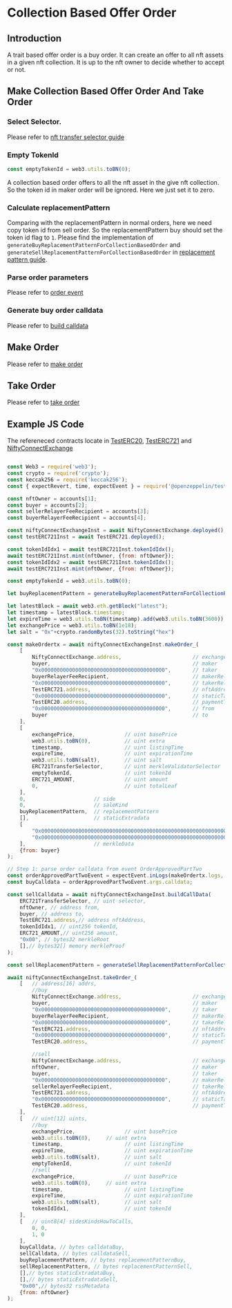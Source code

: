 # Collection Based Offer Order

## Introduction
A trait based offer order is a buy order. It can create an offer to all nft assets in a given nft collection. It is up to the nft owner to decide whether to accept or not.

## Make Collection Based Offer Order And Take Order

### Select Selector.
Please refer to [nft transfer selector guide](nft-transfer-selector.md)

### Empty TokenId
```js
const emptyTokenId = web3.utils.toBN(0);
```
A collection based order offers to all the nft asset in the give nft collection. So the token id in maker order will be ignored. Here we just set it to zero.

### Calculate replacementPattern
Comparing with the replacementPattern in normal orders, here we need copy token id from sell order. So the replacementPattern buy should set the token id flag to `1`. Please find the implementation of `generateBuyReplacementPatternForCollectionBasedOrder` and `generateSellReplacementPatternForCollectionBasedOrder` in [replacement pattern guide](replacement-pattern-guide.md).

### Parse order parameters
Please refer to [order event](decentralized-order.md#event)

### Generate buy order calldata
Please refer to [build calldata](build-calldata.md)

## Make Order
Please refer to [make order](make-order-parameter.md)

## Take Order
Please refer to [take order](take-order-parameter.md)

## Example JS Code

The refereneced contracts locate in [TestERC20](https://github.com/NiftyConnect/NiftyConnect-Contracts/blob/main/contracts/test/TestERC20.sol), [TestERC721](https://github.com/NiftyConnect/NiftyConnect-Contracts/blob/main/contracts/test/TestERC721.sol) and [NiftyConnectExchange](https://github.com/NiftyConnect/NiftyConnect-Contracts/blob/main/contracts/NiftyConnectExchange.sol)

```js

const Web3 = require('web3');
const crypto = require('crypto');
const keccak256 = require('keccak256');
const { expectRevert, time, expectEvent } = require('@openzeppelin/test-helpers');

const nftOwner = accounts[1];
const buyer = accounts[2];
const sellerRelayerFeeRecipient = accounts[3];
const buyerRelayerFeeRecipient = accounts[4];

const niftyConnectExchangeInst = await NiftyConnectExchange.deployed();
const testERC721Inst = await TestERC721.deployed();

const tokenIdIdx1 = await testERC721Inst.tokenIdIdx();
await testERC721Inst.mint(nftOwner, {from: nftOwner});
const tokenIdIdx2 = await testERC721Inst.tokenIdIdx();
await testERC721Inst.mint(nftOwner, {from: nftOwner});

const emptyTokenId = web3.utils.toBN(0);

let buyReplacementPattern = generateBuyReplacementPatternForCollectionBasedOrder(false)

let latestBlock = await web3.eth.getBlock("latest");
let timestamp = latestBlock.timestamp;
let expireTime = web3.utils.toBN(timestamp).add(web3.utils.toBN(3600)); // expire at one hour later
let exchangePrice = web3.utils.toBN(1e18);
let salt = "0x"+crypto.randomBytes(32).toString("hex")

const makeOrdertx = await niftyConnectExchangeInst.makeOrder_(
    [
        NiftyConnectExchange.address,                       // exchange
        buyer,                                              // maker
        "0x0000000000000000000000000000000000000000",       // taker
        buyerRelayerFeeRecipient,                           // makerRelayerFeeRecipient
        "0x0000000000000000000000000000000000000000",       // takerRelayerFeeRecipient
        TestERC721.address,                                 // nftAddress
        "0x0000000000000000000000000000000000000000",       // staticTarget
        TestERC20.address,                                  // paymentToken
        "0x0000000000000000000000000000000000000000",       // from
        buyer                                               // to
    ],
    [
        exchangePrice,                // uint basePrice
        web3.utils.toBN(0),           // uint extra
        timestamp,                    // uint listingTime
        expireTime,                   // uint expirationTime
        web3.utils.toBN(salt),        // uint salt
        ERC721TransferSelector,       // uint merkleValidatorSelector
        emptyTokenId,                 // uint tokenId
        ERC721_AMOUNT,                // uint amount
        0,                            // uint totalLeaf
    ],
    0,                      // side
    0,                      // saleKind
    buyReplacementPattern,  // replacementPattern
    [],                     // staticExtradata
    [
        "0x0000000000000000000000000000000000000000000000000000000000000000",
        "0x0000000000000000000000000000000000000000000000000000000000000000"
    ],                      // merkleData
    {from: buyer}
);

// Step 1: parse order calldata from event OrderApprovedPartTwo
const orderApprovedPartTwoEvent = expectEvent.inLogs(makeOrdertx.logs, 'OrderApprovedPartTwo');
const buyCalldata = orderApprovedPartTwoEvent.args.calldata;

const sellCalldata = await niftyConnectExchangeInst.buildCallData(
    ERC721TransferSelector, // uint selector,
    nftOwner, // address from,
    buyer, // address to,
    TestERC721.address,// address nftAddress,
    tokenIdIdx1, // uint256 tokenId,
    ERC721_AMOUNT,// uint256 amount,
    "0x00", // bytes32 merkleRoot
    [],// bytes32[] memory merkleProof
);

const sellReplacementPattern = generateSellReplacementPatternForCollectionBasedOrder(false)

await niftyConnectExchangeInst.takeOrder_(
    [   // address[16] addrs,
        //buy
        NiftyConnectExchange.address,                       // exchange
        buyer,                                              // maker
        "0x0000000000000000000000000000000000000000",       // taker
        buyerRelayerFeeRecipient,                           // makerRelayerFeeRecipient
        "0x0000000000000000000000000000000000000000",       // takerRelayerFeeRecipient
        TestERC721.address,                                 // nftAddress
        "0x0000000000000000000000000000000000000000",       // staticTarget
        TestERC20.address,                                  // paymentToken

        //sell
        NiftyConnectExchange.address,                       // exchange
        nftOwner,                                           // maker
        buyer,                                              // taker
        "0x0000000000000000000000000000000000000000",       // makerRelayerFeeRecipient
        sellerRelayerFeeRecipient,                          // takerRelayerFeeRecipient
        TestERC721.address,                                 // nftAddress
        "0x0000000000000000000000000000000000000000",       // staticTarget
        TestERC20.address,                                  // paymentToken
    ],
    [   // uint[12] uints,
        //buy
        exchangePrice,                // uint basePrice
        web3.utils.toBN(0),     // uint extra
        timestamp,                    // uint listingTime
        expireTime,                   // uint expirationTime
        web3.utils.toBN(salt),        // uint salt
        emptyTokenId,                 // uint tokenId
        //sell
        exchangePrice,                // uint basePrice
        web3.utils.toBN(0),     // uint extra
        timestamp,                    // uint listingTime
        expireTime,                   // uint expirationTime
        web3.utils.toBN(salt),        // uint salt
        tokenIdIdx1,                  // uint tokenId
    ],
    [   // uint8[4] sidesKindsHowToCalls,
        0, 0,
        1, 0
    ],
    buyCalldata, // bytes calldataBuy,
    sellCalldata, // bytes calldataSell,
    buyReplacementPattern, // bytes replacementPatternBuy,
    sellReplacementPattern, // bytes replacementPatternSell,
    [],// bytes staticExtradataBuy,
    [],// bytes staticExtradataSell,
    "0x00",// bytes32 rssMetadata
    {from: nftOwner}
);
```